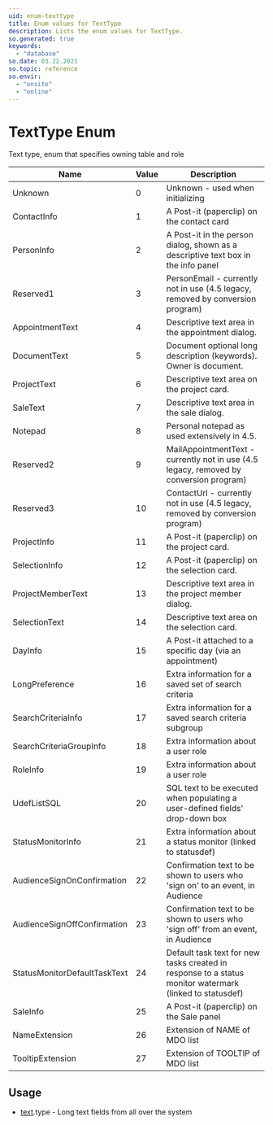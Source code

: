 ```yaml
---
uid: enum-texttype
title: Enum values for TextType
description: Lists the enum values for TextType.
so.generated: true
keywords:
  - "database"
so.date: 03.22.2021
so.topic: reference
so.envir:
  - "onsite"
  - "online"
---
```


# TextType Enum

Text type, enum that specifies owning table and role

| Name | Value | Description |
|------|-------|-------------|
|Unknown|0|Unknown - used when initializing|
|ContactInfo|1|A Post-it (paperclip) on the  contact card|
|PersonInfo|2|A Post-it in the person dialog, shown as a descriptive text box in the info panel|
|Reserved1|3|PersonEmail - currently not in use (4.5 legacy, removed by conversion program)|
|AppointmentText|4|Descriptive text area in the appointment dialog. |
|DocumentText|5|Document optional long description (keywords). Owner is document.|
|ProjectText|6|Descriptive text area on the project card. |
|SaleText|7|Descriptive text area in the sale dialog.|
|Notepad|8|Personal notepad as used extensively in 4.5.  |
|Reserved2|9|MailAppointmentText - currently not in use (4.5 legacy, removed by conversion program)|
|Reserved3|10|ContactUrl - currently not in use (4.5 legacy, removed by conversion program)|
|ProjectInfo|11|A Post-it (paperclip) on the project card. |
|SelectionInfo|12|A Post-it (paperclip) on the selection card. |
|ProjectMemberText|13|Descriptive text area in the project member dialog. |
|SelectionText|14|Descriptive text area on the selection card. |
|DayInfo|15|A Post-it attached to a specific day (via an appointment)|
|LongPreference|16|Extra information for a saved set of search criteria|
|SearchCriteriaInfo|17|Extra information for a saved search criteria subgroup|
|SearchCriteriaGroupInfo|18|Extra information about a user role|
|RoleInfo|19|Extra information about a user role|
|UdefListSQL|20|SQL text to be executed when populating a user-defined fields' drop-down box|
|StatusMonitorInfo|21|Extra information about a status monitor (linked to statusdef)|
|AudienceSignOnConfirmation|22|Confirmation text to be shown to users who 'sign on' to an event, in Audience|
|AudienceSignOffConfirmation|23|Confirmation text to be shown to users who 'sign off' from an event, in Audience|
|StatusMonitorDefaultTaskText|24|Default task text for new tasks created in response to a status monitor watermark (linked to statusdef)|
|SaleInfo|25|A Post-it (paperclip) on the Sale panel|
|NameExtension|26|Extension of NAME of MDO list|
|TooltipExtension|27|Extension of TOOLTIP of MDO list|

## Usage

* [text](../text.md).type - Long text fields from all over the system
